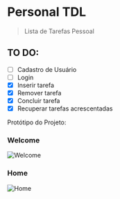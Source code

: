# Personal TDL

> Lista de Tarefas Pessoal

## TO DO: 
- [ ] Cadastro de Usuário
- [ ] Login
- [X] Inserir tarefa
- [X] Remover tarefa
- [X] Concluir tarefa
- [X] Recuperar tarefas acrescentadas

Protótipo do Projeto:

### Welcome
![Welcome](https://imgur.com/RJAf1V5)
### Home
![Home](https://imgur.com/qj1qWTu)
